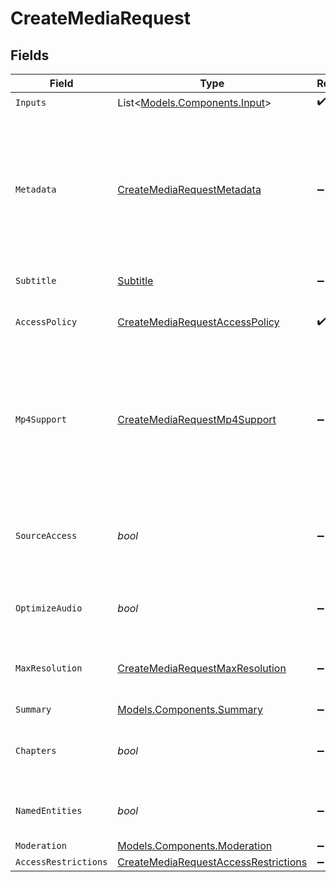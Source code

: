 # CreateMediaRequest


## Fields

| Field                                                                                                                                                                                                                                                                      | Type                                                                                                                                                                                                                                                                       | Required                                                                                                                                                                                                                                                                   | Description                                                                                                                                                                                                                                                                | Example                                                                                                                                                                                                                                                                    |
| -------------------------------------------------------------------------------------------------------------------------------------------------------------------------------------------------------------------------------------------------------------------------- | -------------------------------------------------------------------------------------------------------------------------------------------------------------------------------------------------------------------------------------------------------------------------- | -------------------------------------------------------------------------------------------------------------------------------------------------------------------------------------------------------------------------------------------------------------------------- | -------------------------------------------------------------------------------------------------------------------------------------------------------------------------------------------------------------------------------------------------------------------------- | -------------------------------------------------------------------------------------------------------------------------------------------------------------------------------------------------------------------------------------------------------------------------- |
| `Inputs`                                                                                                                                                                                                                                                                   | List<[Models.Components.Input](../../Models/Components/Input.md)>                                                                                                                                                                                                          | :heavy_check_mark:                                                                                                                                                                                                                                                         | N/A                                                                                                                                                                                                                                                                        |                                                                                                                                                                                                                                                                            |
| `Metadata`                                                                                                                                                                                                                                                                 | [CreateMediaRequestMetadata](../../Models/Components/CreateMediaRequestMetadata.md)                                                                                                                                                                                        | :heavy_minus_sign:                                                                                                                                                                                                                                                         | You can search for videos with specific key-value pairs using metadata, when you tag a video in "key" : "value" pairs. Dynamic Metadata allows you to define a key that allows any value pair. You can have a maximum of 255 characters and up to 10 entries are allowed.<br/> | {<br/>"key1": "value1"<br/>}                                                                                                                                                                                                                                               |
| `Subtitle`                                                                                                                                                                                                                                                                 | [Subtitle](../../Models/Components/Subtitle.md)                                                                                                                                                                                                                            | :heavy_minus_sign:                                                                                                                                                                                                                                                         | Generates subtitle files for audio/video files.<br/>                                                                                                                                                                                                                       |                                                                                                                                                                                                                                                                            |
| `AccessPolicy`                                                                                                                                                                                                                                                             | [CreateMediaRequestAccessPolicy](../../Models/Components/CreateMediaRequestAccessPolicy.md)                                                                                                                                                                                | :heavy_check_mark:                                                                                                                                                                                                                                                         | Determines whether access to the streamed content is kept private or available to all.<br/>                                                                                                                                                                                | public                                                                                                                                                                                                                                                                     |
| `Mp4Support`                                                                                                                                                                                                                                                               | [CreateMediaRequestMp4Support](../../Models/Components/CreateMediaRequestMp4Support.md)                                                                                                                                                                                    | :heavy_minus_sign:                                                                                                                                                                                                                                                         | “capped_4k": Generates an mp4 video file up to 4k resolution "audioOnly": Generates an m4a audio file of the media file "audioOnly,capped_4k": Generates both video and audio media files for offline viewing<br/>                                                         | capped_4k                                                                                                                                                                                                                                                                  |
| `SourceAccess`                                                                                                                                                                                                                                                             | *bool*                                                                                                                                                                                                                                                                     | :heavy_minus_sign:                                                                                                                                                                                                                                                         | The sourceAccess parameter determines whether the original media file is accessible. Set to true to enable access or false to restrict it                                                                                                                                  | true                                                                                                                                                                                                                                                                       |
| `OptimizeAudio`                                                                                                                                                                                                                                                            | *bool*                                                                                                                                                                                                                                                                     | :heavy_minus_sign:                                                                                                                                                                                                                                                         | normalize volume of the audio track. This is available for pre-recorded content only.<br/>                                                                                                                                                                                 | true                                                                                                                                                                                                                                                                       |
| `MaxResolution`                                                                                                                                                                                                                                                            | [CreateMediaRequestMaxResolution](../../Models/Components/CreateMediaRequestMaxResolution.md)                                                                                                                                                                              | :heavy_minus_sign:                                                                                                                                                                                                                                                         | The maximum resolution tier determines the highest quality your media will be available in.<br/>                                                                                                                                                                           | 1080p                                                                                                                                                                                                                                                                      |
| `Summary`                                                                                                                                                                                                                                                                  | [Models.Components.Summary](../../Models/Components/Summary.md)                                                                                                                                                                                                            | :heavy_minus_sign:                                                                                                                                                                                                                                                         | N/A                                                                                                                                                                                                                                                                        |                                                                                                                                                                                                                                                                            |
| `Chapters`                                                                                                                                                                                                                                                                 | *bool*                                                                                                                                                                                                                                                                     | :heavy_minus_sign:                                                                                                                                                                                                                                                         | Enable or disable the chapters feature for the media. Set to `true` to enable chapters or `false` to disable.<br/>                                                                                                                                                         | true                                                                                                                                                                                                                                                                       |
| `NamedEntities`                                                                                                                                                                                                                                                            | *bool*                                                                                                                                                                                                                                                                     | :heavy_minus_sign:                                                                                                                                                                                                                                                         | Enable or disable named entity extraction. Set to `true` to enable or `false` to disable.<br/>                                                                                                                                                                             | true                                                                                                                                                                                                                                                                       |
| `Moderation`                                                                                                                                                                                                                                                               | [Models.Components.Moderation](../../Models/Components/Moderation.md)                                                                                                                                                                                                      | :heavy_minus_sign:                                                                                                                                                                                                                                                         | N/A                                                                                                                                                                                                                                                                        |                                                                                                                                                                                                                                                                            |
| `AccessRestrictions`                                                                                                                                                                                                                                                       | [CreateMediaRequestAccessRestrictions](../../Models/Components/CreateMediaRequestAccessRestrictions.md)                                                                                                                                                                    | :heavy_minus_sign:                                                                                                                                                                                                                                                         | N/A                                                                                                                                                                                                                                                                        |                                                                                                                                                                                                                                                                            |